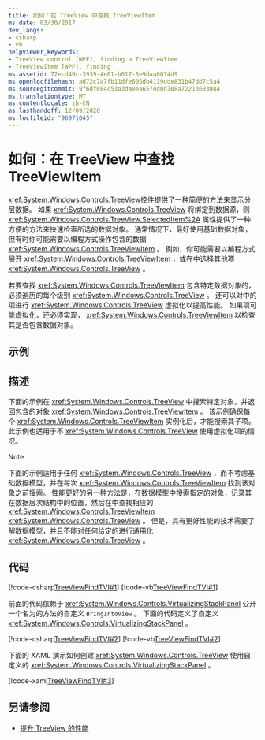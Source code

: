 ```yaml
---
title: 如何：在 TreeView 中查找 TreeViewItem
ms.date: 03/30/2017
dev_langs:
- csharp
- vb
helpviewer_keywords:
- TreeView control [WPF], finding a TreeViewItem
- TreeViewItem [WPF], finding
ms.assetid: 72ecd40c-3939-4e01-b617-5e9daa6074d9
ms.openlocfilehash: ad72c7a7fb11dfe605db4119dde831b47dd7c5a4
ms.sourcegitcommit: 9f6df084c53a3da0ea657ed0d708a72213683084
ms.translationtype: MT
ms.contentlocale: zh-CN
ms.lasthandoff: 12/09/2020
ms.locfileid: "96971045"
---
```

# <a name="how-to-find-a-treeviewitem-in-a-treeview"></a>如何：在 TreeView 中查找 TreeViewItem
<xref:System.Windows.Controls.TreeView>控件提供了一种简便的方法来显示分层数据。 如果 <xref:System.Windows.Controls.TreeView> 将绑定到数据源，则 <xref:System.Windows.Controls.TreeView.SelectedItem%2A> 属性提供了一种方便的方法来快速检索所选的数据对象。 通常情况下，最好使用基础数据对象，但有时你可能需要以编程方式操作包含的数据 <xref:System.Windows.Controls.TreeViewItem> 。 例如，你可能需要以编程方式展开 <xref:System.Windows.Controls.TreeViewItem> ，或在中选择其他项 <xref:System.Windows.Controls.TreeView> 。  
  
 若要查找 <xref:System.Windows.Controls.TreeViewItem> 包含特定数据对象的，必须遍历的每个级别 <xref:System.Windows.Controls.TreeView> 。 还可以对中的项进行 <xref:System.Windows.Controls.TreeView> 虚拟化以提高性能。 如果项可能虚拟化，还必须实现， <xref:System.Windows.Controls.TreeViewItem> 以检查其是否包含数据对象。  
  
## <a name="example"></a>示例  
  
## <a name="description"></a>描述  
 下面的示例在 <xref:System.Windows.Controls.TreeView> 中搜索特定对象，并返回包含的对象 <xref:System.Windows.Controls.TreeViewItem> 。 该示例确保每个 <xref:System.Windows.Controls.TreeViewItem> 实例化后，才能搜索其子项。 此示例也适用于不 <xref:System.Windows.Controls.TreeView> 使用虚拟化项的情况。  
  
> [!NOTE]
> 下面的示例适用于任何 <xref:System.Windows.Controls.TreeView> ，而不考虑基础数据模型，并在每次 <xref:System.Windows.Controls.TreeViewItem> 找到该对象之前搜索。 性能更好的另一种方法是，在数据模型中搜索指定的对象，记录其在数据层次结构中的位置，然后在中查找相应的 <xref:System.Windows.Controls.TreeViewItem> <xref:System.Windows.Controls.TreeView> 。 但是，具有更好性能的技术需要了解数据模型，并且不能对任何给定的进行通用化 <xref:System.Windows.Controls.TreeView> 。  
  
## <a name="code"></a>代码  
 [!code-csharp[TreeViewFindTVI#1](~/samples/snippets/csharp/VS_Snippets_Wpf/TreeViewFindTVI/CSharp/MainWindow.xaml.cs#1)]
 [!code-vb[TreeViewFindTVI#1](~/samples/snippets/visualbasic/VS_Snippets_Wpf/TreeViewFindTVI/VisualBasic/MainWindow.xaml.vb#1)]  
  
 前面的代码依赖于 <xref:System.Windows.Controls.VirtualizingStackPanel> 公开一个名为的方法的自定义 `BringIntoView` 。 下面的代码定义了自定义 <xref:System.Windows.Controls.VirtualizingStackPanel> 。  
  
 [!code-csharp[TreeViewFindTVI#2](~/samples/snippets/csharp/VS_Snippets_Wpf/TreeViewFindTVI/CSharp/MainWindow.xaml.cs#2)]
 [!code-vb[TreeViewFindTVI#2](~/samples/snippets/visualbasic/VS_Snippets_Wpf/TreeViewFindTVI/VisualBasic/MainWindow.xaml.vb#2)]  
  
 下面的 XAML 演示如何创建 <xref:System.Windows.Controls.TreeView> 使用自定义的 <xref:System.Windows.Controls.VirtualizingStackPanel> 。  
  
 [!code-xaml[TreeViewFindTVI#3](~/samples/snippets/csharp/VS_Snippets_Wpf/TreeViewFindTVI/CSharp/MainWindow.xaml#3)]  
  
## <a name="see-also"></a>另请参阅

- [提升 TreeView 的性能](how-to-improve-the-performance-of-a-treeview.md)
